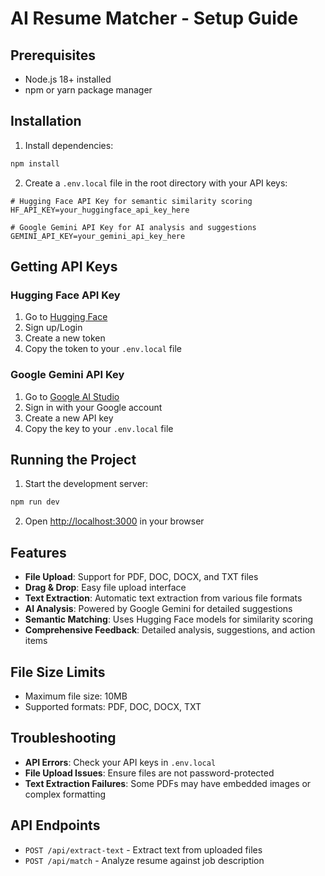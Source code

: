 # AI Resume Matcher - Setup Guide

## Prerequisites

- Node.js 18+ installed
- npm or yarn package manager

## Installation

1. Install dependencies:
```bash
npm install
```

2. Create a `.env.local` file in the root directory with your API keys:
```env
# Hugging Face API Key for semantic similarity scoring
HF_API_KEY=your_huggingface_api_key_here

# Google Gemini API Key for AI analysis and suggestions
GEMINI_API_KEY=your_gemini_api_key_here
```

## Getting API Keys

### Hugging Face API Key
1. Go to [Hugging Face](https://huggingface.co/settings/tokens)
2. Sign up/Login
3. Create a new token
4. Copy the token to your `.env.local` file

### Google Gemini API Key
1. Go to [Google AI Studio](https://makersuite.google.com/app/apikey)
2. Sign in with your Google account
3. Create a new API key
4. Copy the key to your `.env.local` file

## Running the Project

1. Start the development server:
```bash
npm run dev
```

2. Open [http://localhost:3000](http://localhost:3000) in your browser

## Features

- **File Upload**: Support for PDF, DOC, DOCX, and TXT files
- **Drag & Drop**: Easy file upload interface
- **Text Extraction**: Automatic text extraction from various file formats
- **AI Analysis**: Powered by Google Gemini for detailed suggestions
- **Semantic Matching**: Uses Hugging Face models for similarity scoring
- **Comprehensive Feedback**: Detailed analysis, suggestions, and action items

## File Size Limits

- Maximum file size: 10MB
- Supported formats: PDF, DOC, DOCX, TXT

## Troubleshooting

- **API Errors**: Check your API keys in `.env.local`
- **File Upload Issues**: Ensure files are not password-protected
- **Text Extraction Failures**: Some PDFs may have embedded images or complex formatting

## API Endpoints

- `POST /api/extract-text` - Extract text from uploaded files
- `POST /api/match` - Analyze resume against job description

